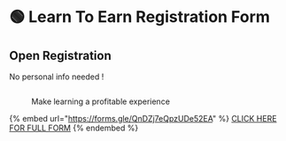 # 🟢 Learn To Earn Registration Form

## Open Registration

No personal info needed !

<figure><img src="../../../.gitbook/assets/FCNN EARN.png" alt=""><figcaption><p>Make learning a profitable experience</p></figcaption></figure>

{% embed url="https://forms.gle/QnDZj7eQpzUDe52EA" %}
[CLICK HERE FOR FULL FORM](https://forms.gle/QnDZj7eQpzUDe52EA)
{% endembed %}
